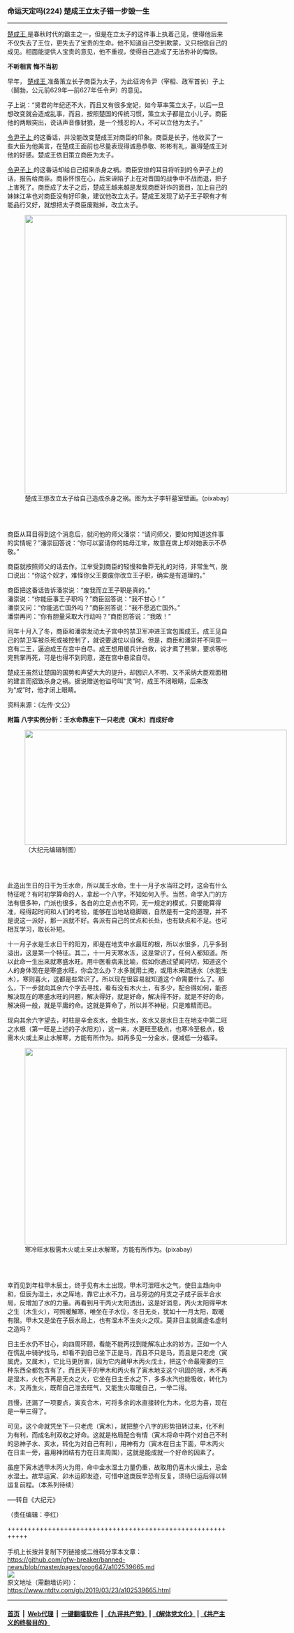 ### 命运天定吗(224) 楚成王立太子错一步毁一生
------------------------

<div class="post_content" itemprop="articleBody">
 <p>
  <a href="https://www.ntdtv.com/gb/楚成王.htm">
   楚成王
  </a>
  是春秋时代的霸主之一，但是在立太子的这件事上执着己见，使得他后来不仅失去了王位，更失去了宝贵的生命。他不知道自己受到欺蒙，又只相信自己的成见。相面能提供人宝贵的意见，他不重视，使得自己造成了无法弥补的悔恨。
 </p>
 <p>
  <strong>
   不听相言 悔不当初
  </strong>
 </p>
 <p>
  早年，
  <a href="https://www.ntdtv.com/gb/楚成王.htm">
   楚成王
  </a>
  准备策立长子商臣为太子，为此征询令尹（宰相、政军首长）子上（鬬勃，公元前629年—前627年任令尹）的意见。
 </p>
 <p>
  子上说：“贤君的年纪还不大，而且又有很多宠妃，如今草率策立太子，以后一旦想改变就会造成乱事，而且，按照楚国的传统习惯，策立太子都是立小儿子。商臣他的两眼突出，说话声音像豺狼，是一个残忍的人，不可以立他为太子。”
 </p>
 <p>
  <a href="https://www.ntdtv.com/gb/令尹子上.htm">
   令尹子上
  </a>
  的这番话，并没能改变楚成王对商臣的印象。商臣是长子，他收买了一些大臣为他美言，在楚成王面前也尽量表现得诚恳恭敬、彬彬有礼，赢得楚成王对他的好感。楚成王依旧策立商臣为太子。
 </p>
 <p>
  <a href="https://www.ntdtv.com/gb/令尹子上.htm">
   令尹子上
  </a>
  的这番话却给自己招来杀身之祸。商臣安排的耳目将听到的令尹子上的话，报告给商臣。商臣怀恨在心，后来诬陷子上在对晋国的战争中不战而退，把子上害死了。商臣成了太子之后，楚成王越来越是发现商臣奸诈的面目，加上自己的妹妹江芈也对商臣没有好印象，建议他改立太子。楚成王发现了幼子王子职有才有能品行又好，就想把太子商臣废黜掉，改立太子。
 </p>
 <figure class="wp-caption alignnone" id="attachment_102539678" style="width: 600px">
  <img alt="" class="size-full wp-image-102539678" height="637" src="https://www.ntdtv.com/assets/uploads/2019/03/4928d2f22adeff70a73e4bdb30348cc9-600x637.jpg" width="600">
   <br/><figcaption class="wp-caption-text">
    楚成王想改立太子给自己造成杀身之祸。图为太子李轩墓室壁画。(pixabay)
   </figcaption><br/>
  </img>
 </figure><br/>
 <p>
  商臣从耳目得到这个消息后，就问他的师父潘崇：“请问师父，要如何知道这件事的实情呢？”潘崇回答说：“你可以宴请你的姑母江芈，故意在席上却对她表示不恭敬。”
 </p>
 <p>
  商臣就按照师父的话去作。江芈受到商臣的轻慢和鲁莽无礼的对待，非常生气，脱口说出：“你这个奴才，难怪你父王要废你改立王子职，确实是有道理的。”
 </p>
 <p>
  商臣把这番话告诉潘崇说：“废我而立王子职是真的。”
  <br/>
  潘崇说：“你能臣事王子职吗？”商臣回答说：“我不甘心！”
  <br/>
  潘崇又问：“你能逃亡国外吗？”商臣回答说：“我不愿逃亡国外。”
  <br/>
  潘崇再问：“你有胆量采取大行动吗？”商臣回答说：“我敢！”
 </p>
 <p>
  同年十月入了冬，商臣和潘崇发动太子宫中的禁卫军冲进王宫包围成王。成王见自己的禁卫军被杀死或被控制了，就说要退位以自保。但是，商臣和潘崇并不同意一宫有二王，逼迫成王在宫中自尽。成王想用缓兵计自救，说才煮了熊掌，要求等吃完熊掌再死，可是也得不到同意，遂在宫中悬梁自尽。
 </p>
 <p>
  楚成王虽然让楚国的国势和声望大大的提升，却因识人不明、又不采纳大臣观面相的建言而招致杀身之祸。据说赠送他谥号叫“灵”时，成王不闭眼睛，后来改为“成”时，他才闭上眼睛。
 </p>
 <p>
  资料来源：《左传·文公》
 </p>
 <p>
  <strong>
   附篇 八字实例分析：壬水命靠座下一只老虎（寅木）而成好命
  </strong>
 </p>
 <figure class="wp-caption alignnone" id="attachment_102539677" style="width: 600px">
  <img alt="" class="size-full wp-image-102539677" height="263" src="https://www.ntdtv.com/assets/uploads/2019/03/224-600x263-1.jpg" width="600">
   <br/><figcaption class="wp-caption-text">
    （大纪元编辑制图）
   </figcaption><br/>
  </img>
 </figure><br/>
 <p>
  此造出生日的日干为壬水命，所以属壬水命。生十一月子水当旺之时，这会有什么特征呢？有时初学算命的人，拿起一个八字，不知如何入手。当然，命学入门的方法有很多种，门派也很多，各自的立足点也不同，无一规定的模式，只要能算得准，经得起时间和人们的考验，能够在当地站稳脚跟，自然是有一定的道理，并不是说这一派好，那一派就不好。各派有自己的优点和长处，也有缺点和不足。也可相互学习，取长补短。
 </p>
 <p>
  十一月子水是壬水日干的阳刃，即是在地支中水最旺的根，所以水很多，几乎多到溢出，这是第一个特征。其二，十一月天寒水冻，这是常识了，任何人都知道。所以此命一生出来就寒盛水旺。用中医看病来比喻，假如你通过望闻问切，知道这个人的身体现在是寒盛水旺，你会怎么办？水多就用土掩，或用木来疏通水（水能生木），寒则喜火，这都是些常识了。所以现在很容易就知道这个命需要什么了。那么，下一步就向其余六个字去寻找，看有没有木火土，有多少，配合得如何，能否解决现在的寒盛水旺的问题，解决得好，就是好命，解决得不好，就是不好的命，解决得一般，就是平庸的命。这就是算命了，所以并不神秘，只是难精而已。
 </p>
 <p>
  现向其余六字望去，时柱是辛金亥水，金能生水，亥水又是水日主在地支中第二旺之水根（第一旺是上述的子水阳刃），这一来，水更旺至极点，也寒冷至极点，极需木火或土来止水解寒，方能有所作为。如再多见一分金水，便减低一分福泽。
 </p>
 <figure class="wp-caption alignnone" id="attachment_102539676" style="width: 600px">
  <img alt="" class="size-full wp-image-102539676" height="450" src="https://www.ntdtv.com/assets/uploads/2019/03/4a9865495412fd8393289d3625fa3ed9-600x450.jpg" width="600">
   <br/><figcaption class="wp-caption-text">
    寒冷旺水极需木火或土来止水解寒，方能有所作为。(pixabay)
   </figcaption><br/>
  </img>
 </figure><br/>
 <p>
  幸而见到年柱甲木辰土，终于见有木土出现，甲木可泄旺水之气，使日主趋向中和，但辰为湿土，水之厍地，靠它止水不力，且与旁边的月支之子成子辰半合水局，反增加了水的力量。再看到月干丙火太阳透出，这是好消息，丙火太阳得甲木之生（木生火），可照暖解寒，唯坐在子水位，冬日无炎，犹如十一月太阳，取暖有限。甲木又是坐在子辰水局上，也有湿木不生炎火之叹。莫非日主就属虚名虚利之造吗？
 </p>
 <p>
  日主壬水仍不甘心，向四周环顾，看能不能再找到能解冻止水的妙方。正如一个人在慌乱中骑驴找马，却看不到自已坐下正是马，而且不只是马，而且是只老虎（寅属虎，又属木），它比马更厉害，因为它内藏甲木丙火戊土，把这个命最需要的三种东西全都包含有了，而且天干的甲木和丙火有了寅木地支这个巩固的根，木不再是湿木，火也不再是无炎之火，它坐在日主壬水之下，多多水汽也能吸收，转化为木，又再生火，既帮自己泄去旺气，又能生火取暖自己，一举二得。
 </p>
 <p>
  且慢，还漏了一项要点，寅亥合木，可将多余的水直接转化为木，化忌为喜，现在是一举三得了。
 </p>
 <p>
  可见，这个命就凭坐下一只老虎（寅木），就把整个八字的形势扭转过来，化不利为有利，而成名利双收之好命。这就是格局配合有情（寅木将命中两个对自己不利的忌神子水、亥水，转化为对自己有利），用神有力（寅木在日主下面，甲木丙火在日主一旁，喜用神团结有力在日主周围），这就是能成就一个好命的因素了。
 </p>
 <p>
  虽座下寅木透甲木丙火为用，命中金水湿土力量仍重，故取用仍喜木火燥土，忌金水湿土。故早运寅、卯木运即发迹，可惜中途庚辰辛恐有反复，须待巳运后得以转运复前程。（本系列待续）
 </p>
 <p>
  ──转自《大纪元》
 </p>
 <p>
  （责任编辑：李红）
 </p>
 <div class="single_ad">
 </div>
</div>

+++++++++++++++++++++++++++++++++++++++++++++++++++++++++++<br/><br/>
手机上长按并复制下列链接或二维码分享本文章：<br/>
https://github.com/gfw-breaker/banned-news/blob/master/pages/prog647/a102539665.md <br/>
<a href='https://github.com/gfw-breaker/banned-news/blob/master/pages/prog647/a102539665.md'><img src='https://github.com/gfw-breaker/banned-news/blob/master/pages/prog647/a102539665.md.png'/></a> <br/>
原文地址（需翻墙访问）：https://www.ntdtv.com/gb/2019/03/23/a102539665.html


------------------------
#### [首页](https://github.com/gfw-breaker/banned-news/blob/master/README.md) &nbsp;|&nbsp; [Web代理](https://github.com/labour-camp/helloworld) &nbsp;|&nbsp; [一键翻墙软件](https://github.com/gfw-breaker/nogfw/blob/master/README.md) &nbsp;| [《九评共产党》](https://github.com/gfw-breaker/9ping.md/blob/master/README.md#九评之一评共产党是什么) | [《解体党文化》](https://github.com/gfw-breaker/jtdwh.md/blob/master/README.md) | [《共产主义的终极目的》](https://github.com/gfw-breaker/gczydzjmd.md/blob/master/README.md)

